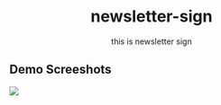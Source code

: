 <h1 align="center">newsletter-sign</h1>
<p align="center">this is newsletter sign</p>

<h2>Demo Screeshots</h2>
<img src="https://github.com/the-artist-web/newsletter-sign/assets/162612001/b0b240e0-804d-4424-b807-9c1fb7fbed3a">
